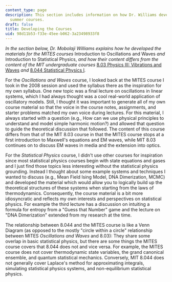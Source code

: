 ```yaml
---
content_type: page
description: This section includes information on how Dr. Williams developed his MITES
  summer courses.
draft: false
title: Developing the Courses
uid: 98d11b53-f33e-45ee-b062-3a23498933f8
---
```

*In the section below, Dr. Mobolaji Williams explains how he developed the materials for the MITES courses* Introduction to Oscillations and Waves *and* Introduction to Statistical Physics, *and how their content differs from the content of the MIT undergraduate courses* [8.03 Physics III: Vibrations and Waves](https://ocw.mit.edu/courses/8-03sc-physics-iii-vibrations-and-waves-fall-2016/) *and* [8.044 Statistical Physics I](https://ocw.mit.edu/courses/8-044-statistical-physics-i-spring-2013/)*.*

For the *Oscillations and Waves* course, I looked back at the MITES course I took in the 2008 session and used the syllabus there as the inspiration for my own syllabus. One new topic was a final lecture on oscillations in linear systems, which I had always thought was a cool real-world application of oscillatory models. Still, I thought it was important to generate all of my own course material so that the voice in the course notes, assignments, and starter problems matched my own voice during lectures. For this material, I always started with a question (e.g., How can we use physical principles to understand and model simple harmonic motion?) and allowed that question to guide the theoretical discussion that followed. The content of this course differs from that of the MIT 8.03 course in that the MITES course stops at a first introduction to Maxwell's equations and EM waves, while MIT 8.03 continues on to discuss EM waves in media and the extension into optics. 

For the *Statistical Physics* course, I didn't use other courses for inspiration since most statistical physics courses begin with state equations and gases and I just find those topics less interesting without the statistical physics grounding. Instead I thought about some example systems and techniques I wanted to discuss (e.g., Mean Field Ising Model, DNA Dimerization, MCMC) and developed the material which would allow you to logically build up the theoretical structures of these systems when starting from the laws of thermodynamics. Consequently, the course material is a bit more idiosyncratic and reflects my own interests and perspectives on statistical physics. For example the third lecture has a discussion on intuiting a formula for entropy from a "Guess that Number" game and the lecture on "DNA Dimerization" extended from my research at the time. 

The relationship between 8.044 and the MITES course is like a Venn Diagram (as opposed to the mostly "circle within a circle" relationship between MITES *Oscillations and Waves* and 8.03): They share some overlap in basic statistical physics, but there are some things the MITES course covers that 8.044 does not and vice versa. For example, the MITES course does not cover thermodynamic state variables, the grand canonical ensemble, and quantum statistical mechanics. Conversely, MIT 8.044 does not generally cover Laplace's method for approximating integrals, simulating statistical physics systems, and non-equilibrium statistical physics.